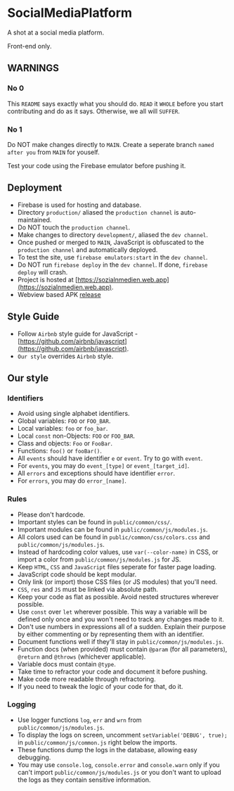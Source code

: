 # SocialMediaPlatform
A shot at a social media platform.

Front-end only.

## WARNINGS

### No 0
This `README` says exactly what you should do. `READ` it `WHOLE` before you start contributing and do as it says.
Otherwise, we all will `SUFFER`.

### No 1
Do NOT make changes directly to `MAIN`.
Create a seperate branch `named after you` from `MAIN` for youself.

Test your code using the Firebase emulator before pushing it.

## Deployment
- Firebase is used for hosting and database.
- Directory `production/` aliased the `production channel` is auto-maintained.
- Do NOT touch the `production channel`.
- Make changes to directory `development/`, aliased the `dev channel`. 
- Once pushed or merged to `MAIN`, JavaScript is obfuscated to the `production channel` and automatically deployed.
- To test the site, use `firebase emulators:start` in the `dev channel`.
- Do NOT run `firebase deploy` in the `dev channel`. If done, `firebase deploy` will crash.
- Project is hosted at [https://sozialnmedien.web.app](https://sozialnmedien.web.app).
- Webview based APK [release](https://github.com/CinexSoft/SozialnMedienApk/releases/tag/v2021.09.20.16.50)

## Style Guide
- Follow `Airbnb` style guide for JavaScript - [https://github.com/airbnb/javascript](https://github.com/airbnb/javascript).
- `Our style` overrides `Airbnb` style.

## Our style
### Identifiers
- Avoid using single alphabet identifiers.
- Global variables: `FOO` or `FOO_BAR`.
- Local variables: `foo` or `foo_bar`.
- Local `const` non-Objects: `FOO` or `FOO_BAR`.
- Class and objects: `Foo` or `FooBar`.
- Functions: `foo()` or `fooBar()`.
- All `events` should have identifier `e` or `event`. Try to go with `event`.
- For `events`, you may do `event_[type]` or `event_[target_id]`.
- All `errors` and exceptions should have identifier `error`.
- For `errors`, you may do `error_[name]`.

### Rules
- Please don't hardcode.
- Important styles can be found in `public/common/css/`.
- Important modules can be found in `public/common/js/modules.js`.
- All colors used can be found in `public/common/css/colors.css` and `public/common/js/modules.js`.
- Instead of hardcoding color values, use `var(--color-name)` in CSS, or import a color from `public/common/js/modules.js` for JS.
- Keep `HTML`, `CSS` and `JavaScript` files seperate for faster page loading.
- JavaScript code should be kept modular.
- Only link (or import) those CSS files (or JS modules) that you'll need.
- `CSS`, `res` and `JS` must be linked via absolute path.
- Keep your code as flat as possible. Avoid nested structures wherever possible.
- Use `const` over `let` wherever possible. This way a variable will be defined only once and you won't need to track any changes made to it.
- Don't use numbers in expressions all of a sudden. Explain their purpose by either commenting or by representing them with an identifier.
- Document functions well if they'll stay in `public/common/js/modules.js`.
- Function docs (when provided) must contain `@param` (for all parameters), `@return` and `@throws` (whichever applicable).
- Variable docs must contain `@type`.
- Take time to refractor your code and document it before pushing.
- Make code more readable through refractoring.
- If you need to tweak the logic of your code for that, do it.

### Logging
- Use logger functions `log`, `err` and `wrn` from `public/common/js/modules.js`.
- To display the logs on screen, uncomment `setVariable('DEBUG', true);` in `public/common/js/common.js` right below the imports.
- These functions dump the logs in the database, allowing easy debugging.
- You may use `console.log`, `console.error` and `console.warn` only if you can't import `public/common/js/modules.js` or you don't want to upload the logs as they contain sensitive information.
